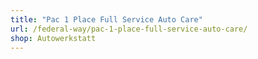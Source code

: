 ```yaml
---
title: "Pac 1 Place Full Service Auto Care"
url: /federal-way/pac-1-place-full-service-auto-care/
shop: Autowerkstatt
---
```

